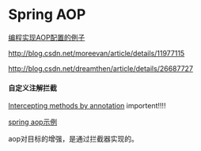 # Spring AOP

[编程实现AOP配置的例子](http://www.mkyong.com/spring/spring-aop-examples-advice/)

http://blog.csdn.net/moreevan/article/details/11977115

http://blog.csdn.net/dreamthen/article/details/26687727

#### 自定义注解拦截
[Intercepting methods by annotation](http://stackoverflow.com/questions/14714092/spring-3-2-aop-intercepting-methods-by-annotation)  importent!!!!

[spring aop示例](http://www.mkyong.com/spring/spring-aop-examples-advice/)

aop对目标的增强，是通过拦截器实现的。


